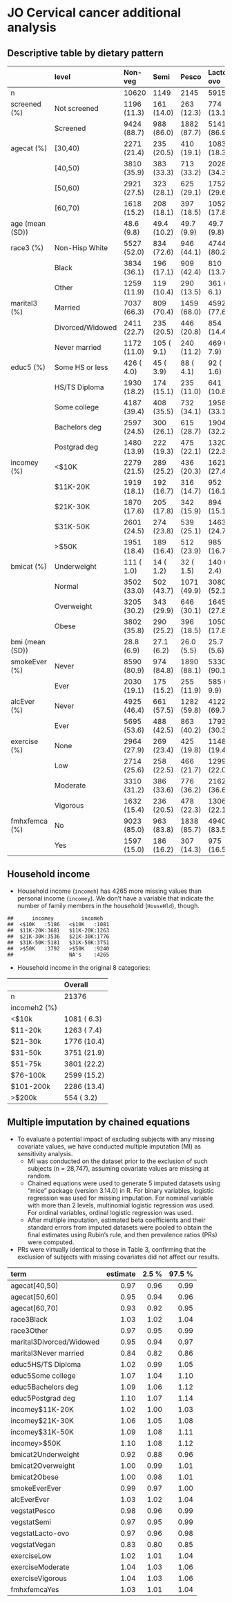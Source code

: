 JO Cervical cancer additional analysis
================

## Descriptive table by dietary pattern

|                 | level            | Non-veg     | Semi        | Pesco       | Lacto-ovo   | Vegan       | p        | test |
|:----------------|:-----------------|:------------|:------------|:------------|:------------|:------------|:---------|:-----|
| n               |                  | 10620       | 1149        | 2145        | 5915        | 1547        |          |      |
| screened (%)    | Not screened     | 1196 (11.3) | 161 (14.0)  | 263 (12.3)  | 774 (13.1)  | 412 (26.6)  | \<0.0001 |      |
|                 | Screened         | 9424 (88.7) | 988 (86.0)  | 1882 (87.7) | 5141 (86.9) | 1135 (73.4) |          |      |
| agecat (%)      | \[30,40)         | 2271 (21.4) | 235 (20.5)  | 410 (19.1)  | 1083 (18.3) | 239 (15.4)  | \<0.0001 |      |
|                 | \[40,50)         | 3810 (35.9) | 383 (33.3)  | 713 (33.2)  | 2028 (34.3) | 493 (31.9)  |          |      |
|                 | \[50,60)         | 2921 (27.5) | 323 (28.1)  | 625 (29.1)  | 1752 (29.6) | 497 (32.1)  |          |      |
|                 | \[60,70)         | 1618 (15.2) | 208 (18.1)  | 397 (18.5)  | 1052 (17.8) | 318 (20.6)  |          |      |
| age (mean (SD)) |                  | 48.6 (9.8)  | 49.4 (10.2) | 49.7 (9.9)  | 49.7 (9.8)  | 50.8 (9.7)  | \<0.0001 |      |
| race3 (%)       | Non-Hisp White   | 5527 (52.0) | 834 (72.6)  | 946 (44.1)  | 4744 (80.2) | 1062 (68.6) | \<0.0001 |      |
|                 | Black            | 3834 (36.1) | 196 (17.1)  | 909 (42.4)  | 810 (13.7)  | 367 (23.7)  |          |      |
|                 | Other            | 1259 (11.9) | 119 (10.4)  | 290 (13.5)  | 361 ( 6.1)  | 118 ( 7.6)  |          |      |
| marital3 (%)    | Married          | 7037 (66.3) | 809 (70.4)  | 1459 (68.0) | 4592 (77.6) | 1153 (74.5) | \<0.0001 |      |
|                 | Divorced/Widowed | 2411 (22.7) | 235 (20.5)  | 446 (20.8)  | 854 (14.4)  | 258 (16.7)  |          |      |
|                 | Never married    | 1172 (11.0) | 105 ( 9.1)  | 240 (11.2)  | 469 ( 7.9)  | 136 ( 8.8)  |          |      |
| educ5 (%)       | Some HS or less  | 426 ( 4.0)  | 45 ( 3.9)   | 88 ( 4.1)   | 92 ( 1.6)   | 39 ( 2.5)   | \<0.0001 |      |
|                 | HS/TS Diploma    | 1930 (18.2) | 174 (15.1)  | 235 (11.0)  | 641 (10.8)  | 218 (14.1)  |          |      |
|                 | Some college     | 4187 (39.4) | 408 (35.5)  | 732 (34.1)  | 1958 (33.1) | 571 (36.9)  |          |      |
|                 | Bachelors deg    | 2597 (24.5) | 300 (26.1)  | 615 (28.7)  | 1904 (32.2) | 429 (27.7)  |          |      |
|                 | Postgrad deg     | 1480 (13.9) | 222 (19.3)  | 475 (22.1)  | 1320 (22.3) | 290 (18.7)  |          |      |
| incomey (%)     | \<$10K           | 2279 (21.5) | 289 (25.2)  | 436 (20.3)  | 1621 (27.4) | 561 (36.3)  | \<0.0001 |      |
|                 | $11K-20K         | 1919 (18.1) | 192 (16.7)  | 316 (14.7)  | 952 (16.1)  | 302 (19.5)  |          |      |
|                 | $21K-30K         | 1870 (17.6) | 205 (17.8)  | 342 (15.9)  | 894 (15.1)  | 225 (14.5)  |          |      |
|                 | $31K-50K         | 2601 (24.5) | 274 (23.8)  | 539 (25.1)  | 1463 (24.7) | 304 (19.7)  |          |      |
|                 | \>$50K           | 1951 (18.4) | 189 (16.4)  | 512 (23.9)  | 985 (16.7)  | 155 (10.0)  |          |      |
| bmicat (%)      | Underweight      | 111 ( 1.0)  | 14 ( 1.2)   | 32 ( 1.5)   | 140 ( 2.4)  | 105 ( 6.8)  | \<0.0001 |      |
|                 | Normal           | 3502 (33.0) | 502 (43.7)  | 1071 (49.9) | 3080 (52.1) | 1002 (64.8) |          |      |
|                 | Overweight       | 3205 (30.2) | 343 (29.9)  | 646 (30.1)  | 1645 (27.8) | 299 (19.3)  |          |      |
|                 | Obese            | 3802 (35.8) | 290 (25.2)  | 396 (18.5)  | 1050 (17.8) | 141 ( 9.1)  |          |      |
| bmi (mean (SD)) |                  | 28.8 (6.9)  | 27.1 (6.2)  | 26.0 (5.5)  | 25.7 (5.6)  | 23.7 (5.0)  | \<0.0001 |      |
| smokeEver (%)   | Never            | 8590 (80.9) | 974 (84.8)  | 1890 (88.1) | 5330 (90.1) | 1331 (86.0) | \<0.0001 |      |
|                 | Ever             | 2030 (19.1) | 175 (15.2)  | 255 (11.9)  | 585 ( 9.9)  | 216 (14.0)  |          |      |
| alcEver (%)     | Never            | 4925 (46.4) | 661 (57.5)  | 1282 (59.8) | 4122 (69.7) | 1010 (65.3) | \<0.0001 |      |
|                 | Ever             | 5695 (53.6) | 488 (42.5)  | 863 (40.2)  | 1793 (30.3) | 537 (34.7)  |          |      |
| exercise (%)    | None             | 2964 (27.9) | 269 (23.4)  | 425 (19.8)  | 1148 (19.4) | 205 (13.3)  | \<0.0001 |      |
|                 | Low              | 2714 (25.6) | 258 (22.5)  | 466 (21.7)  | 1299 (22.0) | 324 (20.9)  |          |      |
|                 | Moderate         | 3310 (31.2) | 386 (33.6)  | 776 (36.2)  | 2162 (36.6) | 575 (37.2)  |          |      |
|                 | Vigorous         | 1632 (15.4) | 236 (20.5)  | 478 (22.3)  | 1306 (22.1) | 443 (28.6)  |          |      |
| fmhxfemca (%)   | No               | 9023 (85.0) | 963 (83.8)  | 1838 (85.7) | 4940 (83.5) | 1294 (83.6) | 0.0464   |      |
|                 | Yes              | 1597 (15.0) | 186 (16.2)  | 307 (14.3)  | 975 (16.5)  | 253 (16.4)  |          |      |

## Household income

-   Household income (`incomeh`) has 4265 more missing values than
    personal income (`incomey`). We don’t have a variable that indicate
    the number of family members in the household (`HouseHld`), though.

<!-- -->

    ##      incomey         incomeh    
    ##  <$10K   :5186   <$10K   :1081  
    ##  $11K-20K:3681   $11K-20K:1263  
    ##  $21K-30K:3536   $21K-30K:1776  
    ##  $31K-50K:5181   $31K-50K:3751  
    ##  >$50K   :3792   >$50K   :9240  
    ##                  NA's    :4265

-   Household income in the original 8 categories:

|              | Overall     |
|:-------------|:------------|
| n            | 21376       |
| incomeh2 (%) |             |
| \<$10k       | 1081 ( 6.3) |
| $11-20k      | 1263 ( 7.4) |
| $21-30k      | 1776 (10.4) |
| $31-50k      | 3751 (21.9) |
| $51-75k      | 3801 (22.2) |
| $76-100k     | 2599 (15.2) |
| $101-200k    | 2286 (13.4) |
| \>$200k      | 554 ( 3.2)  |

## Multiple imputation by chained equations

-   To evaluate a potential impact of excluding subjects with any
    missing covariate values, we have conducted multiple imputation (MI)
    as sensitivity analysis.
    -   MI was conducted on the dataset prior to the exclusion of such
        subjects (n = 28,747), assuming covariate values are missing at
        random.
    -   Chained equations were used to generate 5 imputed datasets using
        “mice” package (version 3.14.0) in R. For binary variables,
        logistic regression was used for missing imputation. For nominal
        variable with more than 2 levels, multinomial logistic
        regression was used. For ordinal variables, ordinal logistic
        regression was used.
    -   After multiple imputation, estimated beta coefficients and their
        standard errors from imputed datasets were pooled to obtain the
        final estimates using Rubin’s rule, and then prevalence ratios
        (PRs) were computed.
-   PRs were virtually identical to those in Table 3, confirming that
    the exclusion of subjects with missing covariates did not affect our
    results.

<!-- -->

| term                     | estimate | 2.5 % | 97.5 % |
|:-------------------------|---------:|------:|-------:|
| agecat\[40,50)           |     0.97 |  0.96 |   0.99 |
| agecat\[50,60)           |     0.95 |  0.94 |   0.96 |
| agecat\[60,70)           |     0.93 |  0.92 |   0.95 |
| race3Black               |     1.03 |  1.02 |   1.04 |
| race3Other               |     0.97 |  0.95 |   0.99 |
| marital3Divorced/Widowed |     0.95 |  0.94 |   0.97 |
| marital3Never married    |     0.84 |  0.82 |   0.86 |
| educ5HS/TS Diploma       |     1.02 |  0.99 |   1.05 |
| educ5Some college        |     1.07 |  1.04 |   1.10 |
| educ5Bachelors deg       |     1.09 |  1.06 |   1.12 |
| educ5Postgrad deg        |     1.10 |  1.07 |   1.14 |
| incomey$11K-20K          |     1.02 |  1.00 |   1.03 |
| incomey$21K-30K          |     1.06 |  1.05 |   1.08 |
| incomey$31K-50K          |     1.09 |  1.08 |   1.11 |
| incomey\>$50K            |     1.10 |  1.08 |   1.12 |
| bmicat2Underweight       |     0.92 |  0.88 |   0.96 |
| bmicat2Overweight        |     1.00 |  0.99 |   1.01 |
| bmicat2Obese             |     1.00 |  0.98 |   1.01 |
| smokeEverEver            |     0.99 |  0.97 |   1.00 |
| alcEverEver              |     1.03 |  1.02 |   1.04 |
| vegstatPesco             |     0.98 |  0.96 |   0.99 |
| vegstatSemi              |     0.97 |  0.95 |   0.99 |
| vegstatLacto-ovo         |     0.97 |  0.96 |   0.98 |
| vegstatVegan             |     0.83 |  0.80 |   0.85 |
| exerciseLow              |     1.02 |  1.01 |   1.04 |
| exerciseModerate         |     1.04 |  1.03 |   1.06 |
| exerciseVigorous         |     1.04 |  1.03 |   1.06 |
| fmhxfemcaYes             |     1.03 |  1.01 |   1.04 |
